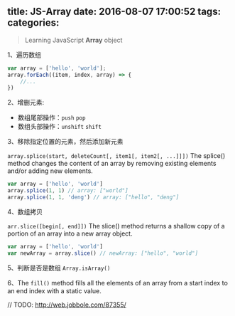 title: JS-Array
date: 2016-08-07 17:00:52
tags:
categories:
---



> Learning JavaScript **Array** object

1、遍历数组

```javascript
var array = ['hello', 'world'];
array.forEach((item, index, array) => {
    //...
})
```

2、增删元素:

- 数组尾部操作：`push` `pop`
- 数组头部操作：`unshift` `shift`

3、移除指定位置的元素，然后添加新元素

 `array.splice(start, deleteCount[, item1[, item2[, ...]]])` The splice() method changes the content of an array by removing existing elements and/or adding new elements.

```javascript
var array = ['hello', 'world']
array.splice(1, 1) // array: ["world"]
array.splice(1, 1, 'deng') // array: ["hello", "deng"]
```

4、数组拷贝

`arr.slice([begin[, end]])` The slice() method returns a shallow copy of a portion of an array into a new array object.

```	javascript
var array = ['hello', 'world']
var newArray = array.slice() // newArray: ["hello", "world"]
```

5、判断是否是数组 `Array.isArray()`

6、The ` fill() ` method fills all the elements of an array from a start index to an end index with a static value.



// TODO: http://web.jobbole.com/87355/



